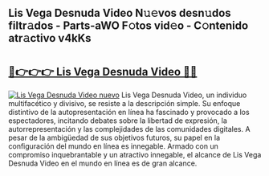 ## Lis Vega Desnuda Video N𝚞𝚎vos desn𝚞dos filtr𝚊dos - Parts-aWO F𝚘tos vid𝚎o - C𝚘ntenido atr𝚊ctivo v4kKs

# <h2><a href="http://mb33k3e.tromn.icu/?c=Lis+Vega+Desnuda+Video">🔗👉👉👉 Lis Vega Desnuda Video 🔗🔗</a></h2>

[![Lis Vega Desnuda Video nuevo](https://i.imgur.com/pEAQMta.gif)](http://mb33k3e.tromn.icu/?c=Lis+Vega+Desnuda+Video)
Lis Vega Desnuda Video, un individuo multifacético y divisivo, se resiste a la descripción simple. Su enfoque distintivo de la autopresentación en línea ha fascinado y provocado a los espectadores, incitando debates sobre la libertad de expresión, la autorrepresentación y las complejidades de las comunidades digitales. A pesar de la ambigüedad de sus objetivos futuros, su papel en la configuración del mundo en línea es innegable. Armado con un compromiso inquebrantable y un atractivo innegable, el alcance de Lis Vega Desnuda Video en el mundo en línea es de gran alcance.
